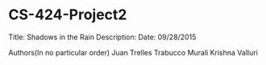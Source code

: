 # CS-424-Project2
Title: Shadows in the Rain
Description: 
Date: 09/28/2015

Authors(In no particular order)
Juan Trelles Trabucco
Murali Krishna Valluri 

